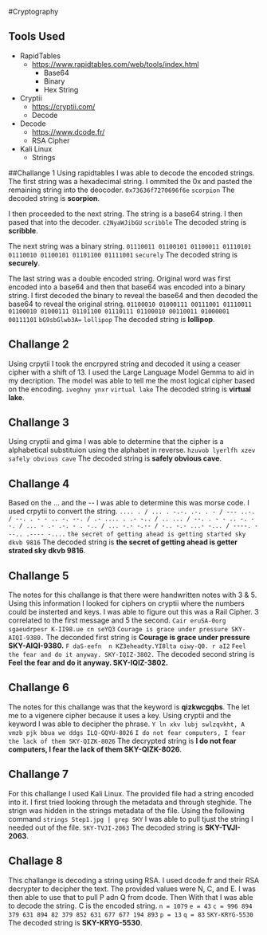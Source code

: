 #Cryptography

## Tools Used
- RapidTables
    - https://www.rapidtables.com/web/tools/index.html
        - Base64
        - Binary
        - Hex String
- Cryptii
    - https://cryptii.com/
    - Decode
- Decode
    - https://www.dcode.fr/
    - RSA Cipher
- Kali Linux
    - Strings

##Challange 1
Using rapidtables I was able to decode the encoded strings. The first string was a hexadecimal string. I ommited the 0x and pasted the remaining string into the deocoder.
`0x73636f7270696f6e` `scorpion`
The decoded string is **scorpion**.

I then proceeded to the next string. The string is a base64 string. I then pased that into the decoder. 
`c2NyaWJibGU` `scribble`
The decoded string is **scribble**.

The next string was a binary string. 
`01110011 01100101 01100011 01110101 01110010 01100101 01101100 01111001` `securely`
The decoded string is **securely**.

The last string was a double encoded string. Original word was first encoded into a base64 and then that base64 was encoded into a binary string. I first decoded the binary to reveal the base64 and then decoded the base64 to reveal the original string. 
`01100010 01000111 00111001 01110011 01100010 01000111 01101100 01110111 01100010 00110011 01000001 00111101` `bG9sbGlwb3A=`
`lollipop`
The decoded string is **lollipop**.


## Challange 2
Using crpytii I took the encrpyred string and decoded it using a ceaser cipher with a shift of 13. I used the Large Language Model Gemma to aid in my decription. The model was able to tell me the most logical cipher based on the encoding.
`iveghny ynxr` `virtual lake`
The decoded string is **virtual lake**.

## Challange 3
Using cryptii and gima I was able to determine that the cipher is a alphabetical substituion using the alphabet in reverse. 
`hzuvob lyerlfh xzev` `safely obvious cave`
The decoded string is **safely obvious cave**.


## Challange 4
Based on the ... and the -- I was able to determine this was morse code. I used crpytii to convert the string. 
`.... . / ... . -.-. .-. . - / --- ..-. / --. . - - .. -. --. / .- .... . .- -.. / .. ... / --. . - - .. -. --. / ... - .- .-. - . -.. / ... -.- -.-- / -.. -.- ...- -... / ----. ---.. .---- -....`  `the secret of getting ahead is getting started sky dkvb 9816`
The decoded string is **the secret of getting ahead is getter strated sky dkvb 9816**.

## Challange 5
The notes for this challange is that there were handwritten notes with 3 & 5. Using this information I looked for ciphers on cryptii where the numbers could be insterted and keys. I was able to figure out this was a Rail Cipher. 3 correlated to the first message and 5 the second. 
`Cair eruSA-0org sgaeudrpesr K-II98.ue cn seYQ3` `Courage is grace under pressure SKY-AIQI-9380.`
The deconded first string is **Courage is grace under pressure SKY-AIQI-9380.**
`F daS-eefn  n KZ3eheadty.YI8lta oiwy-Q0. r aI2` `Feel the fear and do it anyway. SKY-IQIZ-3802.`
The decoded second string is **Feel the fear and do it anyway. SKY-IQIZ-3802.**

## Challange 6
The notes for this challange was that the keyword is **qizkwcgqbs**. The let me to a vigenere cipher because it uses a key. Using cryptii and the keyword I was able to decipher the phrase. 
`Y ln xkv lubj swlzqvkht, A vmzb pjk bbua we ddgs ILQ-GQYU-8026` `I do not fear computers, I fear the lack of them SKY-QIZK-8026`
The decrypted string is **I do not fear computers, I fear the lack of them SKY-QIZK-8026**.

## Challange 7
For this challange I used Kali Linux. The provided file had a string encoded into it. I first tried looking through the metadata and through steghide. The strign was hidden in the strings metadata of the file. Using the following command `strings Step1.jpg | grep SKY` I was able to pull tjust the string I needed out of the file. `SKY-TVJI-2063`
The decoded string is **SKY-TVJI-2063**.

## Challage 8
This challange is decoding a string using RSA. I used dcode.fr and their RSA decrypter to decipher the text. The provided values were N, C, and E. I was then able to use that to pull P adn Q from dcode. Then With that I was able to decode the string. C is the encoded string.
`n = 1079`
`e = 43`
`c = 996 894 379 631 894 82 379 852 631 677 677 194 893`
`p = 13`
`q = 83`
`SKY-KRYG-5530`
The decoded string is **SKY-KRYG-5530**.